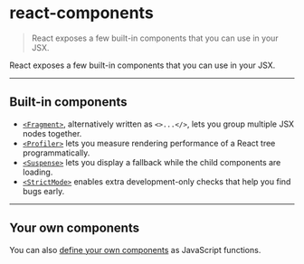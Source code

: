 # react-components

> React exposes a few built-in components that you can use in your JSX.



React exposes a few built-in components that you can use in your JSX.

* * *

## Built-in components[](#built-in-components "Link for Built-in components")

*   [`<Fragment>`](/reference/react/Fragment), alternatively written as `<>...</>`, lets you group multiple JSX nodes together.
*   [`<Profiler>`](/reference/react/Profiler) lets you measure rendering performance of a React tree programmatically.
*   [`<Suspense>`](/reference/react/Suspense) lets you display a fallback while the child components are loading.
*   [`<StrictMode>`](/reference/react/StrictMode) enables extra development-only checks that help you find bugs early.

* * *

## Your own components[](#your-own-components "Link for Your own components")

You can also [define your own components](/learn/your-first-component) as JavaScript functions.
